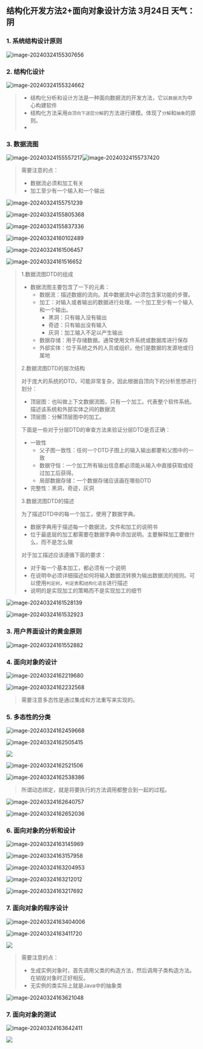 ## 结构化开发方法2+面向对象设计方法 3月24日 天气：阴

### 1. 系统结构设计原则

![image-20240324155307656](https://raw.githubusercontent.com/liyuxuan7762/MyImageOSS/master/md_images/image-20240324155307656.png)

### 2. 结构化设计

![image-20240324155324662](https://raw.githubusercontent.com/liyuxuan7762/MyImageOSS/master/md_images/image-20240324155324662.png)

> * 结构化分析和设计方法是一种面向数据流的开发方法，它以`数据流`为中心构建软件
> * 结构化方法采用`自顶向下逐层分解`的方法进行建模。体现了`分解`和`抽象`的原则。
> * 

### 3. 数据流图

![image-20240324155557217](https://raw.githubusercontent.com/liyuxuan7762/MyImageOSS/master/md_images/image-20240324155557217.png)![image-20240324155737420](https://raw.githubusercontent.com/liyuxuan7762/MyImageOSS/master/md_images/image-20240324155737420.png)

> 需要注意的点：
>
> * 数据流必须和加工有关
> * 加工至少有一个输入和一个输出

![image-20240324155751239](https://raw.githubusercontent.com/liyuxuan7762/MyImageOSS/master/md_images/image-20240324155751239.png)

![image-20240324155805368](https://raw.githubusercontent.com/liyuxuan7762/MyImageOSS/master/md_images/image-20240324155805368.png)

![image-20240324155837336](https://raw.githubusercontent.com/liyuxuan7762/MyImageOSS/master/md_images/image-20240324155837336.png)

![image-20240324160102489](https://raw.githubusercontent.com/liyuxuan7762/MyImageOSS/master/md_images/image-20240324160102489.png)

![image-20240324161506457](https://raw.githubusercontent.com/liyuxuan7762/MyImageOSS/master/md_images/image-20240324161506457.png)

![image-20240324161516652](https://raw.githubusercontent.com/liyuxuan7762/MyImageOSS/master/md_images/image-20240324161516652.png)

> 1.数据流图DTD的组成
>
> * 数据流图主要包含了一下的元素：
> 	* 数据流：描述数据的流向。其中数据流中必须包含家功能的步骤。
> 	* 加工：对输入或者输出的数据进行处理。一个加工至少有一个输入和一个输出。
> 		* 黑洞：只有输入没有输出
> 		* 奇迹：只有输出没有输入
> 		* 灰洞：加工输入不足以产生输出
> 	* 数据存储：用于存储数据。通常使用文件系统或数据库进行保存
> 	* 外部实体：位于系统之外的人员或组织，他们是数据的发源地或归属地
>
> 2.数据流图DTD的层次结构
>
> 对于庞大的系统的DTD，可能非常复杂，因此根据自顶向下的分析思想进行划分：
>
> * 顶层图：也叫做上下文数据流图，只有一个加工。代表整个软件系统。描述该系统和外部实体之间的数据流
> * 顶层图：分解顶层图中的加工。
>
> 下面是一些对于分层DTD的审查方法来验证分层DTD是否正确：
>
> * 一致性
> 	* 父子图一致性：任何一个DTD子图上的输入输出都要和父图中的一致
> 	* 数据守恒：一个加工所有输出信息都必须能从输入中直接获取或经过加工后获得。
> 	* 局部数据存储：一个数据存储应该画在哪些DTD
> * 完整性：黑洞，奇迹，灰洞
>
> 3.数据流图DTD的描述
>
> 为了描述DTD中的每一个加工，使用了数据字典。
>
> * 数据字典用于描述每一个数据流，文件和加工的说明书
> * 位于最底层的加工都需要在数据字典中添加说明。主要解释加工要做什么，而不是怎么做
>
> 对于加工描述应该遵循下面的要求：
>
> * 对于每一个基本加工，都必须有一个说明
> * 在说明中必须详细描述如何将输入数据流转换为输出数据流的规则。可以使用`判定树`，`判定表`和`结构化语言`进行描述
> * 说明的是实现加工的策略而不是实现加工的细节

![image-20240324161528139](https://raw.githubusercontent.com/liyuxuan7762/MyImageOSS/master/md_images/image-20240324161528139.png)

![image-20240324161532923](https://raw.githubusercontent.com/liyuxuan7762/MyImageOSS/master/md_images/image-20240324161532923.png)

### 3. 用户界面设计的黄金原则

![image-20240324161552882](https://raw.githubusercontent.com/liyuxuan7762/MyImageOSS/master/md_images/image-20240324161552882.png)

### 4. 面向对象的设计

![image-20240324162219680](https://raw.githubusercontent.com/liyuxuan7762/MyImageOSS/master/md_images/image-20240324162219680.png)

![image-20240324162232568](https://raw.githubusercontent.com/liyuxuan7762/MyImageOSS/master/md_images/image-20240324162232568.png)

> 需要注意多态性是通过集成和方法重写来实现的。

### 5. 多态性的分类

![image-20240324162459668](https://raw.githubusercontent.com/liyuxuan7762/MyImageOSS/master/md_images/image-20240324162459668.png)

![image-20240324162505415](https://raw.githubusercontent.com/liyuxuan7762/MyImageOSS/master/md_images/image-20240324162505415.png)

![](https://raw.githubusercontent.com/liyuxuan7762/MyImageOSS/master/md_images/image-20240324162505415.png)

![image-20240324162521506](https://raw.githubusercontent.com/liyuxuan7762/MyImageOSS/master/md_images/image-20240324162521506.png)

![image-20240324162538386](https://raw.githubusercontent.com/liyuxuan7762/MyImageOSS/master/md_images/image-20240324162538386.png)

> 所谓动态绑定，就是将要执行的方法调用都整合到一起的过程。

![image-20240324162640757](https://raw.githubusercontent.com/liyuxuan7762/MyImageOSS/master/md_images/image-20240324162640757.png)

![image-20240324162652036](https://raw.githubusercontent.com/liyuxuan7762/MyImageOSS/master/md_images/image-20240324162652036.png)

### 6. 面向对象的分析和设计

![image-20240324163145969](https://raw.githubusercontent.com/liyuxuan7762/MyImageOSS/master/md_images/image-20240324163145969.png)

![image-20240324163157958](https://raw.githubusercontent.com/liyuxuan7762/MyImageOSS/master/md_images/image-20240324163157958.png)

![image-20240324163204953](https://raw.githubusercontent.com/liyuxuan7762/MyImageOSS/master/md_images/image-20240324163204953.png)

![image-20240324163212012](https://raw.githubusercontent.com/liyuxuan7762/MyImageOSS/master/md_images/image-20240324163212012.png)

![image-20240324163217692](https://raw.githubusercontent.com/liyuxuan7762/MyImageOSS/master/md_images/image-20240324163217692.png)

### 7. 面向对象的程序设计

![image-20240324163404006](https://raw.githubusercontent.com/liyuxuan7762/MyImageOSS/master/md_images/image-20240324163404006.png)

![image-20240324163411720](https://raw.githubusercontent.com/liyuxuan7762/MyImageOSS/master/md_images/image-20240324163411720.png)

![](https://raw.githubusercontent.com/liyuxuan7762/MyImageOSS/master/md_images/image-20240324163411720.png)

> 需要注意的点：
>
> * 生成实例对象时，首先调用父类的构造方法，然后调用子类构造方法。在销毁对象时正好相反。
> * 无实例的类实际上就是Java中的抽象类

![image-20240324163621048](https://raw.githubusercontent.com/liyuxuan7762/MyImageOSS/master/md_images/image-20240324163621048.png)

### 7. 面向对象的测试

![image-20240324163642411](https://raw.githubusercontent.com/liyuxuan7762/MyImageOSS/master/md_images/image-20240324163642411.png)

![](https://raw.githubusercontent.com/liyuxuan7762/MyImageOSS/master/md_images/image-20240324163642411.png)